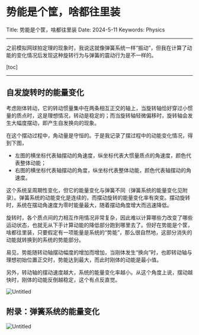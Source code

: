 # 势能是个筐，啥都往里装

Title: 势能是个筐，啥都往里装
Date: 2024-5-11
Keywords: Physics

---

之前模拟网球拍定理的现象时，我说这就像弹簧系统一样“振动”，但我在计算了动能的变化情况后发现这种旋转行为与弹簧的震动行为是不一样的。

[toc]

---

## 自发旋转时的能量变化

考虑刚体转动，它的转动惯量集中在两条相互正交的轴上，当旋转轴恰好穿过小惯量的质点时，这是理想情况，转动是稳定的；而当旋转轴轻微偏移时，旋转轴会发生大幅度摆动，即产生自发换向的现象。

在这个摆动过程中，角动量是守恒的。于是我记录了摆过程中的动能变化情况，得到下图，

- 左图的横坐标代表轴摆动的角速度，纵坐标代表大惯量质点的角速度，颜色代表整体动能；
- 右图的横坐标代表轴摆动的角度，纵坐标代表整体动能，颜色代表轴摆动的角速度。

这个系统呈周期性变化，但它的能量变化与弹簧不同（弹簧系统的能量变化见附录）。弹簧系统的动能变化是连续的，而摆动旋转的能量变化率有突变。摆动旋转时，系统在摆动角速度为零时能量最大，随着摆动角度增大而迅速降低。

旋转时，各个质点间的力相互作用情况非常复杂，因此难以计算哪些力改变了哪些运动状态，也就无从下手计算动能的降低部分跑到哪里去了。但好在势能是个筐，啥都往里装，只要假定有一项能量是系统的“势能”，那么很自然地，这部分消失的动能就转换到的系统的势能部分。

易见，势能随转动轴摆动幅度的增加而增加，当刚体发生“换向”时，也即转动轴与理想初始位置正交时，势能达到最大，而此时刚体的动能是最小值。

另外，转动轴的摆动速度越大，系统的能量变化率越小。从这个角度上说，摆动越快时，刚体的动能反倒越稳定，这个有点反直觉。

![Untitled](%E5%8A%BF%E8%83%BD%E6%98%AF%E4%B8%AA%E7%AD%90%EF%BC%8C%E5%95%A5%E9%83%BD%E5%BE%80%E9%87%8C%E8%A3%85%20911c9afb6abd4f21b1a26e99604e88e5/Untitled.png)

## 附录：弹簧系统的能量变化

![Untitled](%E5%8A%BF%E8%83%BD%E6%98%AF%E4%B8%AA%E7%AD%90%EF%BC%8C%E5%95%A5%E9%83%BD%E5%BE%80%E9%87%8C%E8%A3%85%20911c9afb6abd4f21b1a26e99604e88e5/Untitled%201.png)
